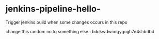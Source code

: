 # jenkins-pipeline-hello-


Trigger jenkins build when some changes occurs in this repo

change this random no to something else : bddkwdwndgygugh7e4shbdbd
